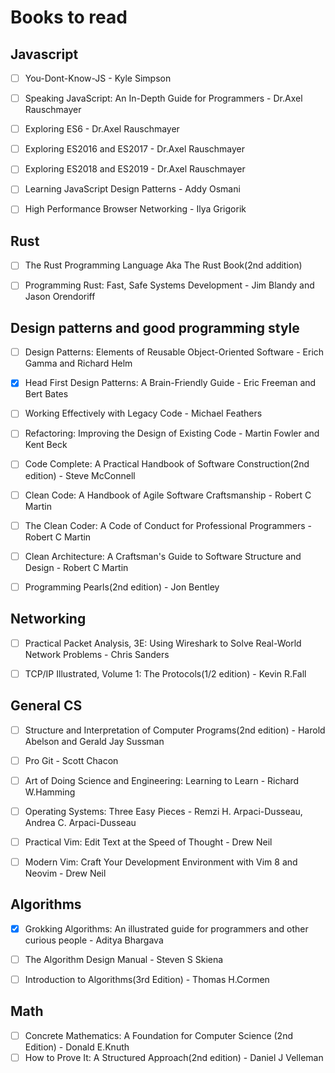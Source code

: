 # Books to read

## Javascript


- [ ] You-Dont-Know-JS - Kyle Simpson
- [ ] Speaking JavaScript: An In-Depth Guide for Programmers - Dr.Axel Rauschmayer
- [ ] Exploring ES6 - Dr.Axel Rauschmayer
- [ ] Exploring ES2016 and ES2017 - Dr.Axel Rauschmayer
- [ ] Exploring ES2018 and ES2019 - Dr.Axel Rauschmayer
- [ ] Learning JavaScript Design Patterns - Addy Osmani
- [ ] High Performance Browser Networking - Ilya Grigorik


## Rust


- [ ] The Rust Programming Language Aka The Rust Book(2nd addition)
- [ ] Programming Rust: Fast, Safe Systems Development - Jim Blandy and Jason Orendoriff


## Design patterns and good programming style


- [ ] Design Patterns: Elements of Reusable Object-Oriented Software - Erich Gamma and Richard Helm
- [x] Head First Design Patterns: A Brain-Friendly Guide - Eric Freeman and Bert Bates
- [ ] Working Effectively with Legacy Code - Michael Feathers
- [ ] Refactoring: Improving the Design of Existing Code - Martin Fowler and Kent Beck
- [ ] Code Complete: A Practical Handbook of Software Construction(2nd edition) - Steve McConnell
- [ ] Clean Code: A Handbook of Agile Software Craftsmanship - Robert C Martin
- [ ] The Clean Coder: A Code of Conduct for Professional Programmers - Robert C Martin
- [ ] Clean Architecture: A Craftsman's Guide to Software Structure and Design - Robert C Martin
- [ ] Programming Pearls(2nd edition) - Jon Bentley


## Networking


- [ ] Practical Packet Analysis, 3E: Using Wireshark to Solve Real-World Network Problems - Chris Sanders
- [ ] TCP/IP Illustrated, Volume 1: The Protocols(1/2 edition) - Kevin R.Fall


## General CS


- [ ] Structure and Interpretation of Computer Programs(2nd edition) - Harold Abelson and Gerald Jay Sussman
- [ ] Pro Git - Scott Chacon
- [ ] Art of Doing Science and Engineering: Learning to Learn - Richard W.Hamming
- [ ] Operating Systems: Three Easy Pieces - Remzi H. Arpaci-Dusseau, Andrea C. Arpaci-Dusseau
- [ ] Practical Vim: Edit Text at the Speed of Thought - Drew Neil
- [ ] Modern Vim: Craft Your Development Environment with Vim 8 and Neovim - Drew Neil


## Algorithms


- [x] Grokking Algorithms: An illustrated guide for programmers and other curious people - Aditya Bhargava
- [ ] The Algorithm Design Manual - Steven S Skiena
- [ ] Introduction to Algorithms(3rd Edition) - Thomas H.Cormen


## Math


- [ ] Concrete Mathematics: A Foundation for Computer Science (2nd Edition) - Donald E.Knuth
- [ ] How to Prove It: A Structured Approach(2nd edition) - Daniel J Velleman
